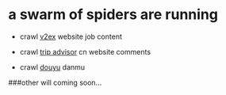# a swarm of spiders are running

- crawl [v2ex](https://www.v2ex.com/) website job content

- crawl [trip advisor](http://www.tripadvisor.cn/) cn website comments

- crawl [douyu](http://www.douyu.com/) danmu

###other will coming soon...
